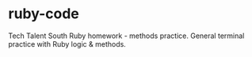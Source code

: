 # ruby-code
Tech Talent South Ruby homework - methods practice. 
General terminal practice with Ruby logic & methods.
